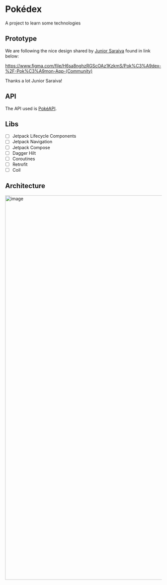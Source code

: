 # Pokédex
A project to learn some technologies

## Prototype

We are following the nice design shared by [Junior Saraiva](https://www.linkedin.com/feed/update/urn:li:activity:7026918452665757696/) found in link below:

https://www.figma.com/file/H6sa8nghzRGScOAz1KzkmS/Pok%C3%A9dex-%2F-Pok%C3%A9mon-App-(Community)

Thanks a lot Junior Saraiva!

## API

The API used is [PokéAPI](https://pokeapi.co/docs/v2).

## Libs

- [ ] Jetpack Lifecycle Components
- [ ] Jetpack Navigation
- [ ] Jetpack Compose
- [ ] Dagger Hilt
- [ ] Coroutines
- [ ] Retrofit
- [ ] Coil

## Architecture

<img width="1232" alt="image" src="https://user-images.githubusercontent.com/9375141/221713836-ad56ae76-ba96-484b-b7c7-32a492bfbecf.png">
